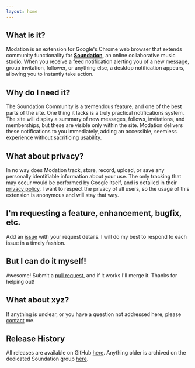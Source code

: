 ```yaml
---
layout: home
---
```


## What is it?
Modation is an extension for Google's Chrome web browser that extends community functionality for [**Soundation**](http://soundation.com), an online collaborative music studio. When you receive a feed notification alerting you of a new message, group invitation, follower, or anything else, a desktop notification appears, allowing you to instantly take action.

## Why do I need it?
The Soundation Community is a tremendous feature, and one of the best parts of the site. One thing it lacks is a truly practical notifications system. The site will display a summary of new messages, follows, invitations, and memberships, but these are visible only within the site. Modation delivers these notifications to you immediately, adding an accessible, seemless experience without sacrificing usability.

## What about privacy?
In no way does Modation track, store, record, upload, or save any personally identifiable information about your use. The only tracking that may occur would be performed by Google itself, and is detailed in their [privacy policy](http://www.google.com/policies/privacy/). I want to respect the privacy of all users, so the usage of this extension is anonymous and will stay that way.

## I'm requesting a feature, enhancement, bugfix, etc.
Add an [issue](https://github.com/cyberbit/modation/issues) with your request details. I will do my best to respond to each issue in a timely fashion.

## But I can do it myself!
Awesome! Submit a [pull request](https://github.com/cyberbit/modation/pulls), and if it works I'll merge it. Thanks for helping out!

## What about xyz?
If anything is unclear, or you have a question not addressed here, please [contact](https://github.com/cyberbit) me.

## Release History
All releases are available on GitHub [here](https://github.com/cyberbit/modation/releases). Anything older is archived on the dedicated Soundation group [here](http://soundation.com/group/modation).
